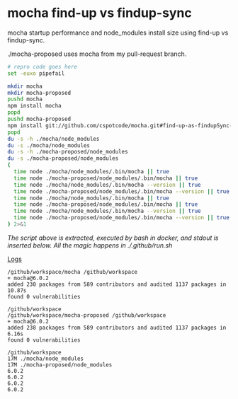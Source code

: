 # mocha find-up vs findup-sync

mocha startup performance and node_modules install size using find-up vs findup-sync.

./mocha-proposed uses mocha from my pull-request branch. 

```bash
# repro code goes here
set -euxo pipefail

mkdir mocha
mkdir mocha-proposed
pushd mocha
npm install mocha
popd
pushd mocha-proposed
npm install git://github.com/cspotcode/mocha.git#find-up-as-findupSync-replacement
popd
du -s -h ./mocha/node_modules
du -s ./mocha/node_modules
du -s -h ./mocha-proposed/node_modules
du -s ./mocha-proposed/node_modules
(
  time node ./mocha/node_modules/.bin/mocha || true
  time node ./mocha-proposed/node_modules/.bin/mocha || true
  time node ./mocha/node_modules/.bin/mocha --version || true
  time node ./mocha-proposed/node_modules/.bin/mocha --version || true
  time node ./mocha/node_modules/.bin/mocha || true
  time node ./mocha-proposed/node_modules/.bin/mocha || true
  time node ./mocha/node_modules/.bin/mocha --version || true
  time node ./mocha-proposed/node_modules/.bin/mocha --version || true
) 2>&1
```

*The script above is extracted, executed by bash in docker, and stdout is inserted below.  All the magic happens in ./.github/run.sh*

[Logs](https://github.com/cspotcode/repros/runs/76724994)

```output
/github/workspace/mocha /github/workspace
+ mocha@6.0.2
added 230 packages from 589 contributors and audited 1137 packages in 10.87s
found 0 vulnerabilities

/github/workspace
/github/workspace/mocha-proposed /github/workspace
+ mocha@6.0.2
added 238 packages from 589 contributors and audited 1137 packages in 6.16s
found 0 vulnerabilities

/github/workspace
17M	./mocha/node_modules
17M	./mocha-proposed/node_modules
6.0.2
6.0.2
6.0.2
6.0.2
```
